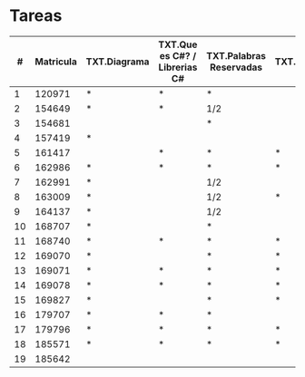 # Tareas

| #   | Matricula | TXT.Diagrama | TXT.Que es C#? / Librerias C# | TXT.Palabras Reservadas | TXT.Presistencia | Practica 1 | Practica 2 v1 | Practica 2 v2 | Entrega 1 - 17-Feb |
| --- | --------- | ------------ | ----------------------------- | ----------------------- | ---------------- | ---------- | ------------- | ------------- | ------------------ |
| 1   | 120971    | \*           | \*                            | \*                      |                  | \*         | 1/2           |               |                    |
| 2   | 154649    | \*           | \*                            | 1/2                     |                  | \*         | \*            |               |                    |
| 3   | 154681    |              |                               | \*                      |                  |            |               |               |                    |
| 4   | 157419    | \*           |                               |                         |                  | \*         | 1/2           |               |                    |
| 5   | 161417    |              | \*                            | \*                      | \*               | \*         | 1/2           |               |                    |
| 6   | 162986    | \*           | \*                            | \*                      | \*               | \*         | \*            | 1/2           |                    |
| 7   | 162991    | \*           |                               | 1/2                     |                  | \*         | \*            | \*            |                    |
| 8   | 163009    | \*           |                               | 1/2                     | \*               | \*         | \*            | \*            |                    |
| 9   | 164137    | \*           |                               | 1/2                     |                  | 1/2        | \*            |               |                    |
| 10  | 168707    | \*           |                               | \*                      |                  | \*         |               |               |                    |
| 11  | 168740    | \*           | \*                            | \*                      | \*               | \*         | \*            |               |                    |
| 12  | 169070    | \*           |                               | \*                      | \*               | \*         | \*            | 1/2           |                    |
| 13  | 169071    | \*           | \*                            | \*                      | \*               | \*         | \*            | \*            |                    |
| 14  | 169078    | \*           | \*                            | \*                      | \*               | \*         | \*            |               |                    |
| 15  | 169827    | \*           |                               | \*                      | \*               | \*         | 1/2           |               |                    |
| 16  | 179707    | \*           | \*                            | \*                      |                  | \*         |               |               |                    |
| 17  | 179796    | \*           | \*                            | \*                      | \*               | \*         | 1/2           |               |                    |
| 18  | 185571    | \*           | \*                            | \*                      | \*               | \*         | \*            |               |                    |
| 19  | 185642    |              |                               |                         |                  | \*         | \*            |               |                    |
